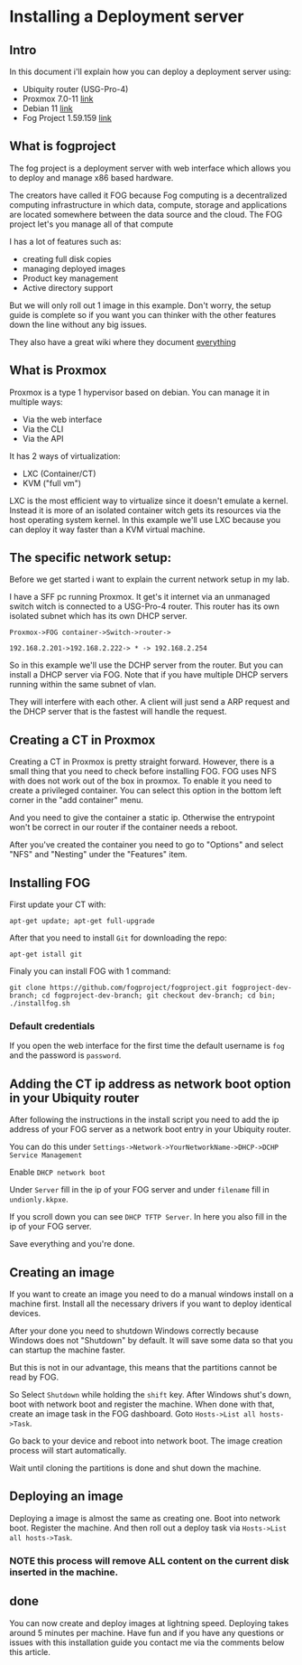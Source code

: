 # Installing a Deployment server
 
## Intro
 
In this document i'll explain how you can deploy a deployment server using:
 
- Ubiquity router (USG-Pro-4)
- Proxmox 7.0-11 [link](https://www.proxmox.com/en/://)
- Debian 11 [link](https://www.debian.org/)
- Fog Project 1.59.159 [link](https://fogproject.org/)
 
## What is fogproject
 
The fog project is a deployment server with web interface which allows you to deploy and manage x86 based hardware.
 
The creators have called it FOG because Fog computing is a decentralized computing infrastructure in which data, compute, storage and applications are located somewhere between the data source and the cloud.
The FOG project let's you manage all of that compute
 
I has a lot of features such as:
- creating full disk copies
- managing deployed images
- Product key management
- Active directory support
 
But we will only roll out 1 image in this example.
Don't worry, the setup guide is complete so if you want you can thinker with the other features down the line without any big issues.
 
They also have a great wiki where they document [everything](https://wiki.fogproject.org)
 
## What is Proxmox
 
Proxmox is a type 1 hypervisor based on debian.
You can manage it in multiple ways:
- Via the web interface
- Via the CLI
- Via the API
 
It has 2 ways of virtualization:
 
- LXC (Container/CT)
- KVM ("full vm")
 
LXC is the most efficient way to virtualize since it doesn't emulate a kernel.
Instead it is more of an isolated container witch gets its resources via the host operating system kernel.
In this example we'll use LXC because you can deploy it way faster than a KVM virtual machine.
 
## The specific network setup:
 
Before we get started i want to explain the current network setup in my lab.
 
I have a SFF pc running Proxmox.
It get's it internet via an unmanaged switch witch is connected to a USG-Pro-4 router.
This router has its own isolated subnet which has its own DHCP server.
 
`Proxmox->FOG container->Switch->router->`
 
`192.168.2.201->192.168.2.222-> * -> 192.168.2.254`
 
So in this example we'll use the DCHP server from the router.
But you can install a DHCP server via FOG.
Note that if you have multiple DHCP servers running within the same subnet of vlan.
 
They will interfere with each other.
A client will just send a ARP request and the DHCP server that is the fastest will handle the request.
 
## Creating a CT in Proxmox
 
Creating a CT in Proxmox is pretty straight forward.
However, there is a small thing that you need to check before installing FOG.
FOG uses NFS with does not work out of the box in proxmox.
To enable it you need to create a privileged container.
You can select this option in the bottom left corner in the "add container" menu.
 
And you need to give the container a static ip.
Otherwise the entrypoint won't be correct in our router if the container needs a reboot.
 
After you've created the container you need to go to "Options" and select "NFS" and "Nesting" under the "Features" item.
 
## Installing FOG
 
First update your CT with:
 
`apt-get update; apt-get full-upgrade`
 
After that you need to install `Git` for downloading the repo:
 
`apt-get istall git`
 
Finaly you can install FOG with 1 command:
 
`git clone https://github.com/fogproject/fogproject.git fogproject-dev-branch; cd fogproject-dev-branch; git checkout dev-branch; cd bin; ./installfog.sh`
 
 
### Default credentials
 
If you open the web interface for the first time the default username is `fog` and the password is `password`.
 
 
## Adding the CT ip address as network boot option in your Ubiquity router
 
After following the instructions in the install script you need to add the ip address of your FOG server as a network boot entry in your Ubiquity router.
 
You can do this under `Settings->Network->YourNetworkName->DHCP->DCHP Service Management`
 
Enable `DHCP network boot`
 
Under `Server` fill in the ip of your FOG server and under `filename` fill in `undionly.kkpxe`.
 
If you scroll down you can see `DHCP TFTP Server`.
In here you also fill in the ip of your FOG server.
 
Save everything and you're done.
 
 
## Creating an image
 
If you want to create an image you need to do a manual windows install on a machine first.
Install all the necessary drivers if you want to deploy identical devices.
 
After your done you need to shutdown Windows correctly because Windows does not "Shutdown" by default.
It will save some data so that you can startup the machine faster.
 
But this is not in our advantage, this means that the partitions cannot be read by FOG.
 
So Select `Shutdown` while holding the `shift` key.
After Windows shut's down, boot with network boot and register the machine.
When done with that, create an image task in the FOG dashboard.
Goto `Hosts->List all hosts->Task`.
 
Go back to your device and reboot into network boot.
The image creation process will start automatically.
 
Wait until cloning the partitions is done and shut down the machine.
 
## Deploying an image
 
Deploying a image is almost the same as creating one.
Boot into network boot.
Register the machine.
And then roll out a deploy task via `Hosts->List all hosts->Task`.
 
### NOTE this process will remove ALL content on the current disk inserted in the machine.
 
 
## done
You can now create and deploy images at lightning speed.
Deploying takes around 5 minutes per machine.
Have fun and if you have any questions or issues with this installation guide you contact me via the comments below this article.
